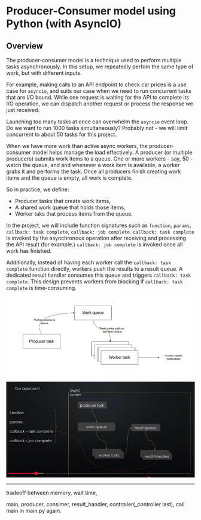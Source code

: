 # Producer-Consumer model using Python (with AsyncIO)

## Overview

The producer-consumer model is a technique used to perform multiple tasks asynchronously. In this setup, we repeatedly perfom the same type of work, but with different inputs.

For example, making calls to an API endpoint to check car prices is a use case for `asyncio`, and suits our case when we need to run concurrent tasks that are I/O bound. While one request is waiting for the API to complete its I/O operation, we can dispatch another request or process the response we just received.

Launching too many tasks at once can overwhelm the `asyncio` event loop. Do we want to run 1000 tasks simultaneously? Probably not - we will limit concurrent to about 50 tasks for this project.

When we have more work than active async workers, the producer-consumer model helps manage the load effectively. A producer (or multiple producers) submits work items to a queue. One or more workers - say, 50 - watch the queue, and and whenever a work item is available, a worker grabs it and performs the task. Once all producers finish creating work items and the queue is empty, all work is complete.

So in practice, we define:
* Producer tasks that create work items,
* A shared work queue that holds those items,
* Worker taks that process items from the queue.

In the project, we will include function signatures such as `function`, `params`, `callback: task complete`, `callback: job complete`. `callback: task complete` is invoked by the asynchronous operation after receiving and processing the API result (for example.) `callback: job complete` is invoked once all work has finished.

Additionally, instead of having each worker call the `callback: task complete` function directly, workers push the results to a result queue. A dedicated result handler consumes this queue and triggers `callback: task complete`. This design prevents workers from blocking if `callback: task complete` is time-consuming.

![alt text](https://github.com/siddhesh2263/asyncio-producer-consumer-model/blob/main/assets/system-1.png?raw=true)

![alt text](https://github.com/siddhesh2263/asyncio-producer-consumer-model/blob/main/assets/async-system.png?raw=true)

---

tradeoff between memory, wait time, 

main, producer, consimer, result_handler, controller(_controller last), call main in main.py again.